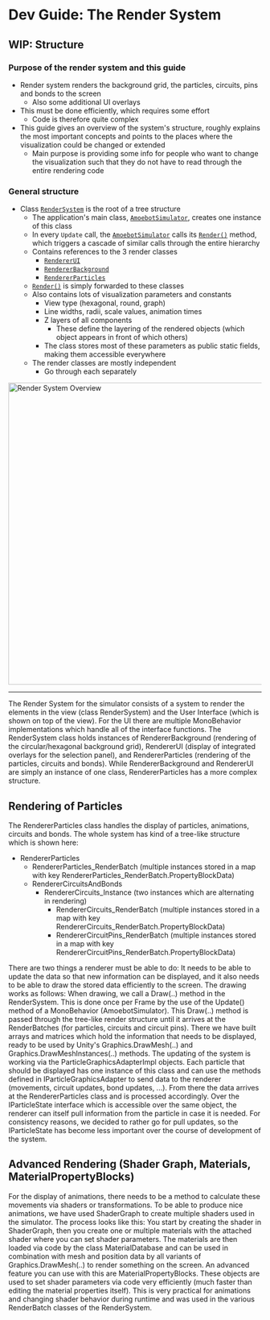 # Dev Guide: The Render System

## WIP: Structure

### Purpose of the render system and this guide

- Render system renders the background grid, the particles, circuits, pins and bonds to the screen
	- Also some additional UI overlays
- This must be done efficiently, which requires some effort
	- Code is therefore quite complex
- This guide gives an overview of the system's structure, roughly explains the most important concepts and points to the places where the visualization could be changed or extended
	- Main purpose is providing some info for people who want to change the visualization such that they do not have to read through the entire rendering code

### General structure

- Class [`RenderSystem`][1] is the root of a tree structure
	- The application's main class, [`AmoebotSimulator`][2], creates one instance of this class
	- In every `Update` call, the [`AmoebotSimulator`][2] calls its [`Render()`][3] method, which triggers a cascade of similar calls through the entire hierarchy
	- Contains references to the 3 render classes
		- [`RendererUI`][4]
		- [`RendererBackground`][5]
		- [`RendererParticles`][6]
	- [`Render()`][3] is simply forwarded to these classes
	- Also contains lots of visualization parameters and constants
		- View type (hexagonal, round, graph)
		- Line widths, radii, scale values, animation times
		- Z layers of all components
			- These define the layering of the rendered objects (which object appears in front of which others)
		- The class stores most of these parameters as public static fields, making them accessible everywhere
	- The render classes are mostly independent
		- Go through each separately

<img src="~/images/render_system_overview.png" alt="Render System Overview" title="Render System Overview" width="600"/>






[1]: xref:AS2.Visuals.RenderSystem
[2]: xref:AS2.AmoebotSimulator
[3]: xref:AS2.Visuals.RenderSystem.Render
[4]: xref:AS2.Visuals.RendererUI
[5]: xref:AS2.Visuals.RendererBackground
[6]: xref:AS2.Visuals.RendererParticles









----------





















The Render System for the simulator consists of a system to render the elements in the view (class RenderSystem) and the User Interface (which is shown on top of the view). For the UI there are multiple MonoBehavior implementations which handle all of the interface functions. The RenderSystem class holds instances of RendererBackground (rendering of the circular/hexagonal background grid), RendererUI (display of integrated overlays for the selection panel), and RendererParticles (rendering of the particles, circuits and bonds). While RendererBackground and RendererUI are simply an instance of one class, RendererParticles has a more complex structure.

## Rendering of Particles

The RendererParticles class handles the display of particles, animations, circuits and bonds. The whole system has kind of a tree-like structure which is shown here:

- RendererParticles
	- RendererParticles_RenderBatch (multiple instances stored in a map with key RendererParticles_RenderBatch.PropertyBlockData)
	- RendererCircuitsAndBonds
		- RendererCircuits_Instance (two instances which are alternating in rendering)
			- RendererCircuits_RenderBatch (multiple instances stored in a map with key RendererCircuits_RenderBatch.PropertyBlockData)
			- RendererCircuitPins_RenderBatch (multiple instances stored in a map with key RendererCircuitPins_RenderBatch.PropertyBlockData)

There are two things a renderer must be able to do: It needs to be able to update the data so that new information can be displayed, and it also needs to be able to draw the stored data efficiently to the screen. The drawing works as follows: When drawing, we call a Draw(..) method in the RenderSystem. This is done once per Frame by the use of the Update() method of a MonoBehavior (AmoebotSimulator). This Draw(..) method is passed through the tree-like render structure until it arrives at the RenderBatches (for particles, circuits and circuit pins). There we have built arrays and matrices which hold the information that needs to be displayed, ready to be used by Unity's Graphics.DrawMesh(..) and Graphics.DrawMeshInstances(..) methods. The updating of the system is working via the ParticleGraphicsAdapterImpl objects. Each particle that should be displayed has one instance of this class and can use the methods defined in IParticleGraphicsAdapter to send data to the renderer (movements, circuit updates, bond updates, ...). From there the data arrives at the RendererParticles class and is processed accordingly. Over the IParticleState interface which is accessible over the same object, the renderer can itself pull information from the particle in case it is needed. For consistency reasons, we decided to rather go for pull updates, so the IParticleState has become less important over the course of development of the system.

## Advanced Rendering (Shader Graph, Materials, MaterialPropertyBlocks)

For the display of animations, there needs to be a method to calculate these movements via shaders or transformations. To be able to produce nice animations, we have used ShaderGraph to create multiple shaders used in the simulator. The process looks like this: You start by creating the shader in ShaderGraph, then you create one or multiple materials with the attached shader where you can set shader parameters. The materials are then loaded via code by the class MaterialDatabase and can be used in combination with mesh and position data by all variants of Graphics.DrawMesh(..) to render something on the screen. An advanced feature you can use with this are MaterialPropertyBlocks. These objects are used to set shader parameters via code very efficiently (much faster than editing the material properties itself). This is very practical for animations and changing shader behavior during runtime and was used in the various RenderBatch classes of the RenderSystem.
